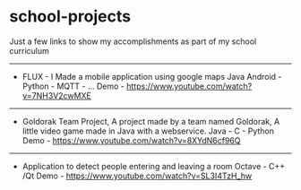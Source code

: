 # school-projects
Just a few links to show my accomplishments as part of my school curriculum

---
- FLUX - I Made a mobile application using google maps 
Java Android - Python - MQTT - ...
Demo - 
https://www.youtube.com/watch?v=7NH3V2cwMXE

---
- Goldorak Team Project, 
A project made by a team named Goldorak, A little video game made in Java with a webservice. 
Java - C - Python
Demo - 
https://www.youtube.com/watch?v=8XYdN6cf96Q

---
- Application to detect people entering and leaving a room
Octave - C++ /Qt 
Demo -
https://www.youtube.com/watch?v=SL3I4TzH_hw
